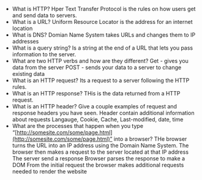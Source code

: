 - What is HTTP?
Hper Text Transfer Protocol is the rules on how users get and send data to servers.
- What is a URL?
Uniform Resource Locator is the address for an internet location
- What is DNS?
Domian Name System takes URLs and changes them to IP addresses
- What is a query string?
Is a string at the end of a URL that lets you pass information to the server.
- What are two HTTP verbs and how are they different?
Get - gives you data from the server
POST - sends your data to a server to change existing data
- What is an HTTP request?
Its a request to a server following the HTTP rules. 
- What is an HTTP response?
THis is the data returned from a HTTP request.
- What is an HTTP header? Give a couple examples of request and response headers you have seen.
Header contain additional information about requests
Langauge, Cookie, Cache, Last-modified, date, time
- What are the processes that happen when you type “[http://somesite.com/some/page.html](http://somesite.com/some/page.html)” into a browser?
THe browser turns the URL into an IP address using the Domain Name System.
The browser then makes a request to the server located at that IP address
The server send a response
Browser parses  the response to make a DOM
From the initial request the browser makes additional requests needed to render the website

